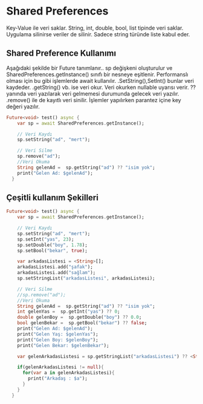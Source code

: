 # Shared Preferences 
Key-Value ile veri saklar. String, int, double, bool, list tipinde veri saklar. Uygulama silinirse veriler de silinir. Sadece string türünde liste kabul eder.

## Shared Preference Kullanımı
Aşağıdaki şekilde bir Future tanımlanır.. sp değişkeni oluşturulur ve SharedPreferences.getInstance() sınıfı bir nesneye eşitlenir. Performanslı olması için bu gibi işlemlerde await kullanılır.  .SetString(),SetInt() bunlar veri kaydeder. .getString() vb. ise veri okur. Veri okurken nullable uyarısı verir. ?? yanında veri yazılarak veri gelmemesi durumunda gelecek veri yazılır.
.remove() ile de kayıtlı veri sinilir. İşlemler yapılırken parantez içine key değeri yazılır.

```dart
Future<void> test() async {
    var sp = await SharedPreferences.getInstance();

    // Veri Kaydı
    sp.setString("ad", "mert");

    // Veri Silme
    sp.remove("ad");
    //Veri Okuma
    String gelenAd =  sp.getString("ad") ?? "isim yok";
    print("Gelen Ad: $gelenAd");
  }
```
## Çeşitli kullanım Şekilleri
```dart
Future<void> test() async {
    var sp = await SharedPreferences.getInstance();

    // Veri Kaydı
    sp.setString("ad", "mert");
    sp.setInt("yas", 23);
    sp.setDouble("boy", 1.78);
    sp.setBool("bekar", true);

    var arkadasListesi = <String>[];
    arkadasListesi.add("şafak");
    arkadasListesi.add("sağlam");
    sp.setStringList("arkadasListesi", arkadasListesi);

    // Veri Silme
    //sp.remove("ad");
    //Veri Okuma
    String gelenAd =  sp.getString("ad") ?? "isim yok";
    int gelenYas =  sp.getInt("yas") ?? 0;
    double gelenBoy =  sp.getDouble("boy") ?? 0.0;
    bool gelenBekar =  sp.getBool("bekar") ?? false;
    print("Gelen Ad: $gelenAd");
    print("Gelen Yaş: $gelenYas");
    print("Gelen Boy: $gelenBoy");
    print("Gelen Bekar: $gelenBekar");

    var gelenArkadasListesi = sp.getStringList("arkadasListesi") ?? <String>[];

    if(gelenArkadasListesi != null){
      for(var a in gelenArkadasListesi){
        print("Arkadaş : $a");
      }
    }
  }
```
